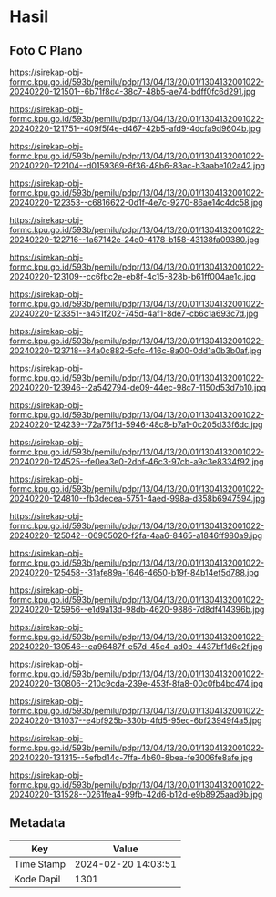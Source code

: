 # Hasil

## Foto C Plano

https://sirekap-obj-formc.kpu.go.id/593b/pemilu/pdpr/13/04/13/20/01/1304132001022-20240220-121501--6b71f8c4-38c7-48b5-ae74-bdff0fc6d291.jpg

https://sirekap-obj-formc.kpu.go.id/593b/pemilu/pdpr/13/04/13/20/01/1304132001022-20240220-121751--409f5f4e-d467-42b5-afd9-4dcfa9d9604b.jpg

https://sirekap-obj-formc.kpu.go.id/593b/pemilu/pdpr/13/04/13/20/01/1304132001022-20240220-122104--d0159369-6f36-48b6-83ac-b3aabe102a42.jpg

https://sirekap-obj-formc.kpu.go.id/593b/pemilu/pdpr/13/04/13/20/01/1304132001022-20240220-122353--c6816622-0d1f-4e7c-9270-86ae14c4dc58.jpg

https://sirekap-obj-formc.kpu.go.id/593b/pemilu/pdpr/13/04/13/20/01/1304132001022-20240220-122716--1a67142e-24e0-4178-b158-43138fa09380.jpg

https://sirekap-obj-formc.kpu.go.id/593b/pemilu/pdpr/13/04/13/20/01/1304132001022-20240220-123109--cc6fbc2e-eb8f-4c15-828b-b61ff004ae1c.jpg

https://sirekap-obj-formc.kpu.go.id/593b/pemilu/pdpr/13/04/13/20/01/1304132001022-20240220-123351--a451f202-745d-4af1-8de7-cb6c1a693c7d.jpg

https://sirekap-obj-formc.kpu.go.id/593b/pemilu/pdpr/13/04/13/20/01/1304132001022-20240220-123718--34a0c882-5cfc-416c-8a00-0dd1a0b3b0af.jpg

https://sirekap-obj-formc.kpu.go.id/593b/pemilu/pdpr/13/04/13/20/01/1304132001022-20240220-123946--2a542794-de09-44ec-98c7-1150d53d7b10.jpg

https://sirekap-obj-formc.kpu.go.id/593b/pemilu/pdpr/13/04/13/20/01/1304132001022-20240220-124239--72a76f1d-5946-48c8-b7a1-0c205d33f6dc.jpg

https://sirekap-obj-formc.kpu.go.id/593b/pemilu/pdpr/13/04/13/20/01/1304132001022-20240220-124525--fe0ea3e0-2dbf-46c3-97cb-a9c3e8334f92.jpg

https://sirekap-obj-formc.kpu.go.id/593b/pemilu/pdpr/13/04/13/20/01/1304132001022-20240220-124810--fb3decea-5751-4aed-998a-d358b6947594.jpg

https://sirekap-obj-formc.kpu.go.id/593b/pemilu/pdpr/13/04/13/20/01/1304132001022-20240220-125042--06905020-f2fa-4aa6-8465-a1846ff980a9.jpg

https://sirekap-obj-formc.kpu.go.id/593b/pemilu/pdpr/13/04/13/20/01/1304132001022-20240220-125458--31afe89a-1646-4650-b19f-84b14ef5d788.jpg

https://sirekap-obj-formc.kpu.go.id/593b/pemilu/pdpr/13/04/13/20/01/1304132001022-20240220-125956--e1d9a13d-98db-4620-9886-7d8df414396b.jpg

https://sirekap-obj-formc.kpu.go.id/593b/pemilu/pdpr/13/04/13/20/01/1304132001022-20240220-130546--ea96487f-e57d-45c4-ad0e-4437bf1d6c2f.jpg

https://sirekap-obj-formc.kpu.go.id/593b/pemilu/pdpr/13/04/13/20/01/1304132001022-20240220-130806--210c9cda-239e-453f-8fa8-00c0fb4bc474.jpg

https://sirekap-obj-formc.kpu.go.id/593b/pemilu/pdpr/13/04/13/20/01/1304132001022-20240220-131037--e4bf925b-330b-4fd5-95ec-6bf23949f4a5.jpg

https://sirekap-obj-formc.kpu.go.id/593b/pemilu/pdpr/13/04/13/20/01/1304132001022-20240220-131315--5efbd14c-7ffa-4b60-8bea-fe3006fe8afe.jpg

https://sirekap-obj-formc.kpu.go.id/593b/pemilu/pdpr/13/04/13/20/01/1304132001022-20240220-131528--0261fea4-99fb-42d6-b12d-e9b8925aad9b.jpg


## Metadata

| Key        | Value               |
| ---------- | ------------------- |
| Time Stamp | 2024-02-20 14:03:51 |
| Kode Dapil | 1301                |



